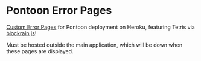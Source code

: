 # Pontoon Error Pages

[Custom Error Pages](https://devcenter.heroku.com/articles/error-pages#customize-pages) for Pontoon deployment on Heroku, featuring Tetris via [blockrain.js](http://aerolab.github.io/blockrain.js/)!

Must be hosted outside the main application, which will be down when these pages are displayed.
